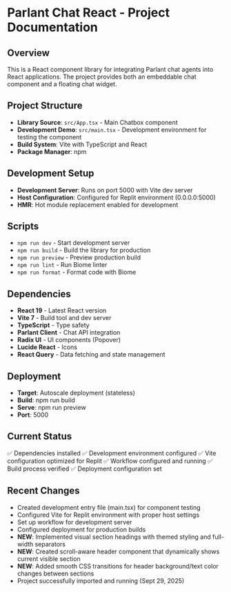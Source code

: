 # Parlant Chat React - Project Documentation

## Overview
This is a React component library for integrating Parlant chat agents into React applications. The project provides both an embeddable chat component and a floating chat widget.

## Project Structure
- **Library Source**: `src/App.tsx` - Main Chatbox component
- **Development Demo**: `src/main.tsx` - Development environment for testing the component
- **Build System**: Vite with TypeScript and React
- **Package Manager**: npm

## Development Setup
- **Development Server**: Runs on port 5000 with Vite dev server
- **Host Configuration**: Configured for Replit environment (0.0.0.0:5000)
- **HMR**: Hot module replacement enabled for development

## Scripts
- `npm run dev` - Start development server
- `npm run build` - Build the library for production
- `npm run preview` - Preview production build
- `npm run lint` - Run Biome linter
- `npm run format` - Format code with Biome

## Dependencies
- **React 19** - Latest React version
- **Vite 7** - Build tool and dev server
- **TypeScript** - Type safety
- **Parlant Client** - Chat API integration
- **Radix UI** - UI components (Popover)
- **Lucide React** - Icons
- **React Query** - Data fetching and state management

## Deployment
- **Target**: Autoscale deployment (stateless)
- **Build**: npm run build
- **Serve**: npm run preview
- **Port**: 5000

## Current Status
✅ Dependencies installed
✅ Development environment configured
✅ Vite configuration optimized for Replit
✅ Workflow configured and running
✅ Build process verified
✅ Deployment configuration set

## Recent Changes
- Created development entry file (main.tsx) for component testing
- Configured Vite for Replit environment with proper host settings
- Set up workflow for development server
- Configured deployment for production builds
- **NEW**: Implemented visual section headings with themed styling and full-width separators
- **NEW**: Created scroll-aware header component that dynamically shows current visible section
- **NEW**: Added smooth CSS transitions for header background/text color changes between sections
- Project successfully imported and running (Sept 29, 2025)